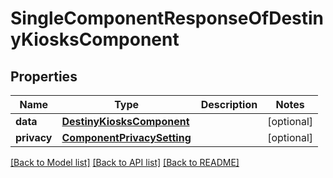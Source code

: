 # SingleComponentResponseOfDestinyKiosksComponent

## Properties
Name | Type | Description | Notes
------------ | ------------- | ------------- | -------------
**data** | [**DestinyKiosksComponent**](DestinyKiosksComponent.md) |  | [optional] 
**privacy** | [**ComponentPrivacySetting**](ComponentPrivacySetting.md) |  | [optional] 

[[Back to Model list]](../README.md#documentation-for-models) [[Back to API list]](../README.md#documentation-for-api-endpoints) [[Back to README]](../README.md)


